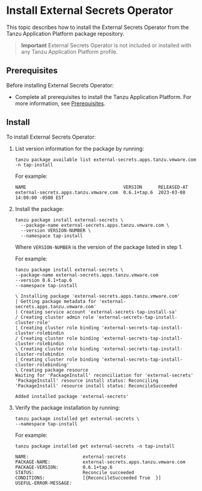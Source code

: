 # Install External Secrets Operator

This topic describes how to install the External Secrets Operator
from the Tanzu Application Platform package repository.

> **Important** External Secrets Operator is not included or installed with any
> Tanzu Application Platform profile.

## <a id='eso-prereqs'></a> Prerequisites

Before installing External Secrets Operator:

- Complete all prerequisites to install the Tanzu Application Platform.
For more information, see [Prerequisites](../prerequisites.md).

## <a id='eso-install'></a> Install

To install External Secrets Operator:

1. List version information for the package by running:

   ```console
   tanzu package available list external-secrets.apps.tanzu.vmware.com -n tap-install
   ```

   For example:

   ```console
   NAME                                    VERSION      RELEASED-AT
   external-secrets.apps.tanzu.vmware.com  0.6.1+tap.6  2023-03-08 14:00:00 -0500 EST
   ```

2. Install the package:

   ```console
   tanzu package install external-secrets \
     --package-name external-secrets.apps.tanzu.vmware.com \
     --version VERSION-NUMBER \
     --namespace tap-install
   ```

   Where `VERSION-NUMBER` is the version of the package listed in step 1.

   For example:

   ```console
   tanzu package install external-secrets \
   --package-name external-secrets.apps.tanzu.vmware.com
   --version 0.6.1+tap.6
   --namespace tap-install

   \ Installing package 'external-secrets.apps.tanzu.vmware.com'
   | Getting package metadata for 'external-secrets.apps.tanzu.vmware.com'
   | Creating service account 'external-secrets-tap-install-sa'
   / Creating cluster admin role 'external-secrets-tap-install-cluster-role'
   | Creating cluster role binding 'external-secrets-tap-install-cluster-rolebindin
   / Creating cluster role binding 'external-secrets-tap-install-cluster-rolebindin
   \ Creating cluster role binding 'external-secrets-tap-install-cluster-rolebindin
   | Creating cluster role binding 'external-secrets-tap-install-cluster-rolebinding'
   \ Creating package resource
   Waiting for 'PackageInstall' reconciliation for 'external-secrets'
   'PackageInstall' resource install status: Reconciling
   'PackageInstall' resource install status: ReconcileSucceeded

   Added installed package 'external-secrets'
   ```

3. Verify the package installation by running:

   ```console
   tanzu package installed get external-secrets \
   --namespace tap-install
   ```

   For example:

   ```console
   tanzu package installed get external-secrets -n tap-install

   NAME:                    external-secrets
   PACKAGE-NAME:            external-secrets.apps.tanzu.vmware.com
   PACKAGE-VERSION:         0.6.1+tap.6
   STATUS:                  Reconcile succeeded
   CONDITIONS:              [{ReconcileSucceeded True  }]
   USEFUL-ERROR-MESSAGE:
   ```

